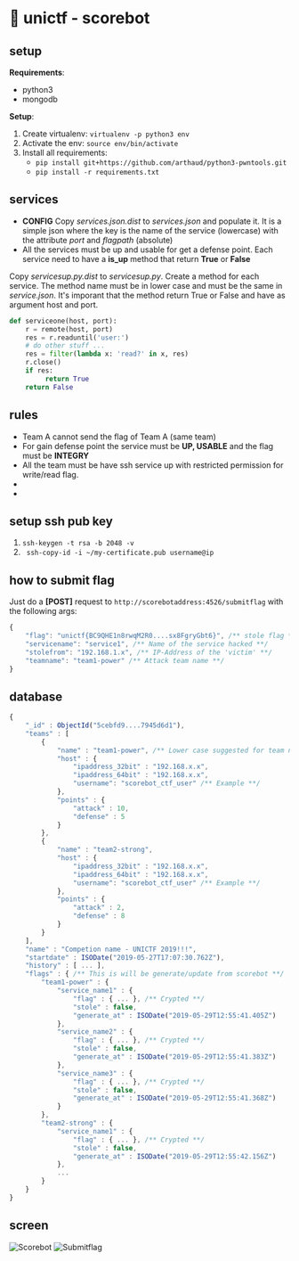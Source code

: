 # 🎯 unictf - scorebot

## setup

**Requirements**:
- python3
- mongodb

**Setup**:
1) Create virtualenv: `virtualenv -p python3 env`
2) Activate the env: `source env/bin/activate`
3) Install all requirements:
   - `pip install git+https://github.com/arthaud/python3-pwntools.git`
   - `pip install -r requirements.txt`

## services
- **CONFIG** Copy _services.json.dist_ to _services.json_ and populate it. It is a simple json where the key is the name of the service (lowercase) with the attribute _port_ and _flagpath_ (absolute)
- All the services must be up and usable for get a defense point. Each service need to have a **is_up** method that return **True** or **False**

Copy _servicesup.py.dist_ to _servicesup.py_. Create a method for each service. The method name must be in lower case and must be the same in _service.json_. It's imporant that the method return True or False and have as argument host and port.
```python
def serviceone(host, port):
    r = remote(host, port)
    res = r.readuntil('user:')
    # do other stuff ...
    res = filter(lambda x: 'read?' in x, res)
    r.close()
    if res:
	     return True
    return False
```

## rules
- Team A cannot send the flag of Team A (same team)
- For gain defense point the service must be **UP, USABLE** and the flag must be **INTEGRY**
- All the team must be have ssh service up with restricted permission for write/read flag.
-
-

## setup ssh pub key
1.  ```ssh-keygen -t rsa -b 2048 -v```
2.  ``` ssh-copy-id -i ~/my-certificate.pub username@ip```

## how to submit flag
Just do a **[POST]** request to `http://scorebotaddress:4526/submitflag` with the following args:
```javascript
{
    "flag": "unictf{BC9QHE1n8rwqM2R0....sx8FgryGbt6}", /** stole flag **/
    "servicename": "service1", /** Name of the service hacked **/
    "stolefrom": "192.168.1.x", /** IP-Address of the 'victim' **/
    "teamname": "team1-power" /** Attack team name **/
}
```


## database
```javascript
{
    "_id" : ObjectId("5cebfd9....7945d6d1"),
    "teams" : [
        {
            "name" : "team1-power", /** Lower case suggested for team name **/
            "host" : {
                "ipaddress_32bit" : "192.168.x.x",
                "ipaddress_64bit" : "192.168.x.x",
                "username": "scorebot_ctf_user" /** Example **/
            },
            "points" : {
                "attack" : 10,
                "defense" : 5
            }
        },
        {
            "name" : "team2-strong",
            "host" : {
                "ipaddress_32bit" : "192.168.x.x",
                "ipaddress_64bit" : "192.168.x.x",
                "username": "scorebot_ctf_user" /** Example **/
            },
            "points" : {
                "attack" : 2,
                "defense" : 8
            }
        }
    ],
    "name" : "Competion name - UNICTF 2019!!!",
    "startdate" : ISODate("2019-05-27T17:07:30.762Z"),
    "history" : [ ... ],
    "flags" : { /** This is will be generate/update from scorebot **/
        "team1-power" : {
            "service_name1" : {
                "flag" : { ... }, /** Crypted **/
                "stole" : false,
                "generate_at" : ISODate("2019-05-29T12:55:41.405Z")
            },
            "service_name2" : {
                "flag" : { ... }, /** Crypted **/
                "stole" : false,
                "generate_at" : ISODate("2019-05-29T12:55:41.383Z")
            },
            "service_name3" : {
                "flag" : { ... }, /** Crypted **/
                "stole" : false,
                "generate_at" : ISODate("2019-05-29T12:55:41.368Z")
            }
        },
        "team2-strong" : {
            "service_name1" : {
                "flag" : { ... }, /** Crypted **/
                "stole" : false,
                "generate_at" : ISODate("2019-05-29T12:55:42.156Z")
            },
            ...
        }
    }
}
```

## screen
![Scorebot](/img/scoreboard.png)
![Submitflag](/img/submitflag.jpg)